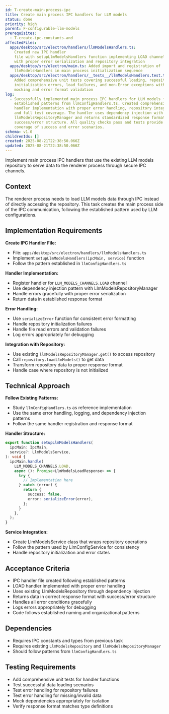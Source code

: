 ```yaml
---
id: T-create-main-process-ipc
title: Create main process IPC handlers for LLM models
status: done
priority: high
parent: F-configurable-llm-models
prerequisites:
  - T-create-ipc-constants-and
affectedFiles:
  apps/desktop/src/electron/handlers/llmModelsHandlers.ts:
    Created new IPC handler
    file with setupLlmModelsHandlers function implementing LOAD channel handler
    with proper error serialization and repository integration
  apps/desktop/src/electron/main.ts: Added import and registration of
    llmModelsHandlers in main process initialization sequence
  apps/desktop/src/electron/handlers/__tests__/llmModelsHandlers.test.ts:
    Added comprehensive unit tests covering successful loading, repository
    initialization errors, load failures, and non-Error exceptions with proper
    mocking and error format validation
log:
  - Successfully implemented main process IPC handlers for LLM models following
    established patterns from llmConfigHandlers.ts. Created comprehensive
    handler implementation with proper error handling, repository integration,
    and full test coverage. The handler uses dependency injection with
    llmModelsRepositoryManager and returns standardized response format with
    success/error structure. All quality checks pass and tests provide 100%
    coverage of success and error scenarios.
schema: v1.0
childrenIds: []
created: 2025-08-21T22:38:50.066Z
updated: 2025-08-21T22:38:50.066Z
---
```


Implement main process IPC handlers that use the existing LLM models repository to serve data to the renderer process through secure IPC channels.

## Context

The renderer process needs to load LLM models data through IPC instead of directly accessing the repository. This task creates the main process side of the IPC communication, following the established pattern used by LLM configurations.

## Implementation Requirements

**Create IPC Handler File:**

- File: `apps/desktop/src/electron/handlers/llmModelsHandlers.ts`
- Implement `setupLlmModelsHandlers(ipcMain, service)` function
- Follow the pattern established in `llmConfigHandlers.ts`

**Handler Implementation:**

- Register handler for `LLM_MODELS_CHANNELS.LOAD` channel
- Use dependency injection pattern with LlmModelsRepositoryManager
- Handle errors gracefully with proper error serialization
- Return data in established response format

**Error Handling:**

- Use `serializeError` function for consistent error formatting
- Handle repository initialization failures
- Handle file read errors and validation failures
- Log errors appropriately for debugging

**Integration with Repository:**

- Use existing `llmModelsRepositoryManager.get()` to access repository
- Call `repository.loadLlmModels()` to get data
- Transform repository data to proper response format
- Handle case where repository is not initialized

## Technical Approach

**Follow Existing Patterns:**

- Study `llmConfigHandlers.ts` as reference implementation
- Use the same error handling, logging, and dependency injection patterns
- Follow the same handler registration and response format

**Handler Structure:**

```typescript
export function setupLlmModelsHandlers(
  ipcMain: IpcMain,
  service?: LlmModelsService,
): void {
  ipcMain.handle(
    LLM_MODELS_CHANNELS.LOAD,
    async (): Promise<LlmModelsLoadResponse> => {
      try {
        // Implementation here
      } catch (error) {
        return {
          success: false,
          error: serializeError(error),
        };
      }
    },
  );
}
```

**Service Integration:**

- Create LlmModelsService class that wraps repository operations
- Follow the pattern used by LlmConfigService for consistency
- Handle repository initialization and error states

## Acceptance Criteria

- IPC handler file created following established patterns
- LOAD handler implemented with proper error handling
- Uses existing LlmModelsRepository through dependency injection
- Returns data in correct response format with success/error structure
- Handles all error conditions gracefully
- Logs errors appropriately for debugging
- Code follows established naming and organizational patterns

## Dependencies

- Requires IPC constants and types from previous task
- Requires existing `LlmModelsRepository` and `llmModelsRepositoryManager`
- Should follow patterns from `llmConfigHandlers.ts`

## Testing Requirements

- Add comprehensive unit tests for handler functions
- Test successful data loading scenarios
- Test error handling for repository failures
- Test error handling for missing/invalid data
- Mock dependencies appropriately for isolation
- Verify response format matches type definitions
